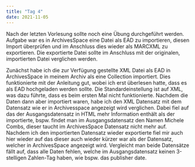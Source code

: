 ```yaml
---
title: "Tag 4"
date: 2021-11-05
---
```


Nach der letzten Vorlesung sollte noch eine Übung durchgeführt werden. Aufgabe war es in ArchivesSpace eine Datei als EAD zu importieren, diesen Import überprüfen und im Anschluss dies wieder als MARCXML zu exportieren. Die exportierte Datei sollte im Anschluss mit der originalen, importierten Datei verglichen werden.

Zunächst habe ich die zur Verfügung gestellte XML Datei als EAD in ArchivesSpace in meinem Archiv als eine Collection importiert. Dies funktionierte mit der Anleitung gut, wobei ich erst überlesen hatte, dass es als EAD hochgeladen werden sollte. Die Standardeinstellung ist auf XML, was dazu führte, dass es beim ersten Mal nicht funktionierte. Nachdem die Daten dann aber importiert waren, habe ich den XML Datensatz mit dem Datensatz wie er in Archivesspace angezeigt wird verglichen. Dabei fiel auf das der Ausgangsdatensatz in HTML mehr Information enthält als der importierte, bspw. findet man im Ausgangsdatensatz den Namen Michele Combs, dieser taucht im ArchivesSpace Datensatz nicht mehr auf. Nachdem ich den importierten Datensatz wieder exportierte fiel mir auch hier wieder auf das dieser auch wieder kürzer war als der Datensatz, welcher in ArchivesSpace angezeigt wird. Vergleicht man beide Datensätze fällt auf, dass alle Daten fehlen, welche im Ausgangsdatensatz keinen 3-stelligen Zahlen-Tag haben, wie bspw. das publisher date.
